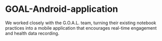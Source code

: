 # GOAL-Android-application

We	worked	closely	with	the	G.O.A.L. team,	turning	their	existing notebook	practices	into	a	mobile	application	that	encourages	real-time	engagement	and	health	data	recording.	
